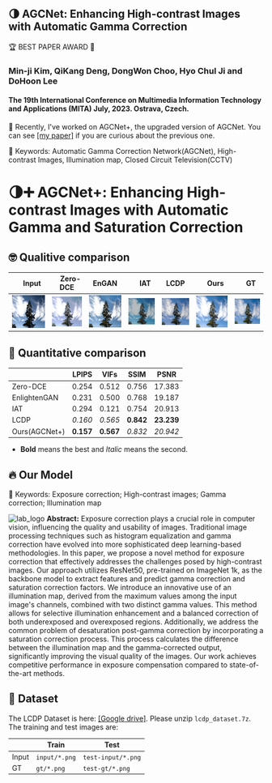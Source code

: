 ## 🌗 AGCNet: Enhancing High-contrast Images with Automatic Gamma Correction
🏆 BEST PAPER AWARD 🤩
### Min-ji Kim, QiKang Deng, DongWon Choo, Hyo Chul Ji and DoHoon Lee
#### The 19th International Conference on Multimedia Information Technology and Applications (MITA) July, 2023. Ostrava, Czech.

📃 Recently, I've worked on AGCNet+, the upgraded version of AGCNet. You can see [[my paper]](https://drive.google.com/file/d/1TKBZMFVfVYMIqAbaSJAm_g2ksuqNQff4/view?usp=sharing) if you are curious about the previous one.

🔑 Keywords: Automatic Gamma Correction Network(AGCNet), High-contrast Images, Illumination map, Closed Circuit Television(CCTV)

# 🌗➕ AGCNet+: Enhancing High-contrast Images with Automatic Gamma and Saturation Correction

## 🤓 Qualitive comparison
|　Input　|　Zero-DCE　|EnGAN|　IAT　|LCDP|　**Ours**　|　GT　|
|---|---|---|---|---|---|---|
|![107_input](./outputs/107_input.png)|![107_zero](./outputs/107_zero.png)|![107_engan](./outputs/107_engan.png)|![107_iat](./outputs/107_iat.png)|![107_lcdp](./outputs/107_lcdp.png)|![107_ours](./outputs/107_ours.png)|![107_gt](./outputs/107_gt.png)|

## 📐 Quantitative comparison

|               | LPIPS   | VIFs    | SSIM    | PSNR     |
| ------------- | ------- | ------- | ------- | -------- |
| Zero-DCE      | 0.254   | 0.512   | 0.756   | 17.383   |
| EnlightenGAN  | 0.231   | 0.500   | 0.768   | 19.187   |
| IAT           | 0.294   | 0.121   | 0.754   | 20.913   |
| LCDP          | *0.160*   | *0.565*   |**0.842**|**23.239**|
| Ours(AGCNet+) |**0.157**|**0.567**| *0.832*   | *20.942*   |
* **Bold** means the best and *Italic* means the second.

## 🔥 Our Model

🔑 Keywords: Exposure correction; High-contrast images; Gamma correction; Illumination map 

![lab_logo](./model_architecture.png)
**Abstract:** 
Exposure correction plays a crucial role in computer vision, influencing the quality and usability of images. Traditional image processing techniques such as histogram equalization and gamma correction have evolved into more sophisticated deep learning-based methodologies. In this paper, we propose a novel method for exposure correction that effectively addresses the challenges posed by high-contrast images. Our approach utilizes ResNet50, pre-trained on ImageNet 1k, as the backbone model to extract features and predict gamma correction and saturation correction factors. We introduce an innovative use of an illumination map, derived from the maximum values among the input image's channels, combined with two distinct gamma values. This method allows for selective illumination enhancement and a balanced correction of both underexposed and overexposed regions. Additionally, we address the common problem of desaturation post-gamma correction by incorporating a saturation correction process. This process calculates the difference between the illumination map and the gamma-corrected output, significantly improving the visual quality of the images. Our work achieves competitive performance in exposure compensation compared to state-of-the-art methods.

## 📂 Dataset

The LCDP Dataset is here: [[Google drive]](https://drive.google.com/drive/folders/10Reaq-N0DiZiFpSrZ8j5g3g0EJes4JiS?usp=sharing). Please unzip `lcdp_dataset.7z`. The training and test images are:

|       | Train         | Test               |
| ----- | ------------- | ------------------ |
| Input | `input/*.png` | `test-input/*.png` |
| GT    | `gt/*.png`    | `test-gt/*.png`    |
